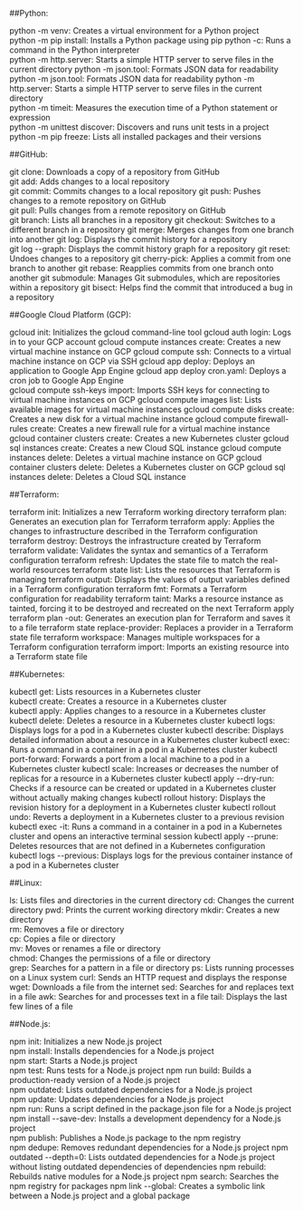 

##Python:  

python -m venv: Creates a virtual environment for a Python project  
python -m pip install: Installs a Python package using pip
python -c: Runs a command in the Python interpreter  
python -m http.server: Starts a simple HTTP server to serve files in the current directory
python -m json.tool: Formats JSON data for readability  
python -m json.tool: Formats JSON data for readability
python -m http.server: Starts a simple HTTP server to serve files in the current directory    
python -m timeit: Measures the execution time of a Python statement or expression  
python -m unittest discover: Discovers and runs unit tests in a project  
python -m pip freeze: Lists all installed packages and their versions

##GitHub:  

git clone: Downloads a copy of a repository from GitHub  
git add: Adds changes to a local repository  
git commit: Commits changes to a local repository 
git push: Pushes changes to a remote repository on GitHub  
git pull: Pulls changes from a remote repository on GitHub  
git branch: Lists all branches in a repository 
git checkout: Switches to a different branch in a repository
git merge: Merges changes from one branch into another
git log: Displays the commit history for a repository  
git log --graph: Displays the commit history graph for a repository
git reset: Undoes changes to a repository
git cherry-pick: Applies a commit from one branch to another
git rebase: Reapplies commits from one branch onto another
git submodule: Manages Git submodules, which are repositories within a repository
git bisect: Helps find the commit that introduced a bug in a repository

##Google Cloud Platform (GCP):  

gcloud init: Initializes the gcloud command-line tool 
gcloud auth login: Logs in to your GCP account
gcloud compute instances create: Creates a new virtual machine instance on GCP 
gcloud compute ssh: Connects to a virtual machine instance on GCP via SSH
gcloud app deploy: Deploys an application to Google App Engine
gcloud app deploy cron.yaml: Deploys a cron job to Google App Engine  
gcloud compute ssh-keys import: Imports SSH keys for connecting to virtual machine instances on GCP
gcloud compute images list: Lists available images for virtual machine instances
gcloud compute disks create: Creates a new disk for a virtual machine instance
gcloud compute firewall-rules create: Creates a new firewall rule for a virtual machine instance  
gcloud container clusters create: Creates a new Kubernetes cluster 
gcloud sql instances create: Creates a new Cloud SQL instance
gcloud compute instances delete: Deletes a virtual machine instance on GCP
gcloud container clusters delete: Deletes a Kubernetes cluster on GCP
gcloud sql instances delete: Deletes a Cloud SQL instance

##Terraform:

terraform init: Initializes a new Terraform working directory
terraform plan: Generates an execution plan for Terraform
terraform apply: Applies the changes to infrastructure described in the Terraform configuration  
terraform destroy: Destroys the infrastructure created by Terraform
terraform validate: Validates the syntax and semantics of a Terraform configuration 
terraform refresh: Updates the state file to match the real-world resources
terraform state list: Lists the resources that Terraform is managing
terraform output: Displays the values of output variables defined in a Terraform configuration
terraform fmt: Formats a Terraform configuration for readability
terraform taint: Marks a resource instance as tainted, forcing it to be destroyed and recreated on the next Terraform apply
terraform plan -out: Generates an execution plan for Terraform and saves it to a file
terraform state replace-provider: Replaces a provider in a Terraform state file
terraform workspace: Manages multiple workspaces for a Terraform configuration
terraform import: Imports an existing resource into a Terraform state file

##Kubernetes:  

kubectl get: Lists resources in a Kubernetes cluster  
kubectl create: Creates a resource in a Kubernetes cluster   
kubectl apply: Applies changes to a resource in a Kubernetes cluster  
kubectl delete: Deletes a resource in a Kubernetes cluster
kubectl logs: Displays logs for a pod in a Kubernetes cluster
kubectl describe: Displays detailed information about a resource in a Kubernetes cluster
kubectl exec: Runs a command in a container in a pod in a Kubernetes cluster
kubectl port-forward: Forwards a port from a local machine to a pod in a Kubernetes cluster
kubectl scale: Increases or decreases the number of replicas for a resource in a Kubernetes cluster
kubectl apply --dry-run: Checks if a resource can be created or updated in a Kubernetes cluster without actually making changes
kubectl rollout history: Displays the revision history for a deployment in a Kubernetes cluster 
kubectl rollout undo: Reverts a deployment in a Kubernetes cluster to a previous revision
kubectl exec -it: Runs a command in a container in a pod in a Kubernetes cluster and opens an interactive terminal session
kubectl apply --prune: Deletes resources that are not defined in a Kubernetes configuration
kubectl logs --previous: Displays logs for the previous container instance of a pod in a Kubernetes cluster

##Linux:  

ls: Lists files and directories in the current directory
cd: Changes the current directory 
pwd: Prints the current working directory
mkdir: Creates a new directory  
rm: Removes a file or directory  
cp: Copies a file or directory  
mv: Moves or renames a file or directory  
chmod: Changes the permissions of a file or directory  
grep: Searches for a pattern in a file or directory 
ps: Lists running processes on a Linux system
curl: Sends an HTTP request and displays the response
wget: Downloads a file from the internet
sed: Searches for and replaces text in a file 
awk: Searches for and processes text in a file
tail: Displays the last few lines of a file

##Node.js:  

npm init: Initializes a new Node.js project  
npm install: Installs dependencies for a Node.js project  
npm start: Starts a Node.js project  
npm test: Runs tests for a Node.js project
npm run build: Builds a production-ready version of a Node.js project  
npm outdated: Lists outdated dependencies for a Node.js project  
npm update: Updates dependencies for a Node.js project  
npm run: Runs a script defined in the package.json file for a Node.js project
npm install --save-dev: Installs a development dependency for a Node.js project  
npm publish: Publishes a Node.js package to the npm registry  
npm dedupe: Removes redundant dependencies for a Node.js project 
npm outdated --depth=0: Lists outdated dependencies for a Node.js project without listing outdated dependencies of dependencies
npm rebuild: Rebuilds native modules for a Node.js project
npm search: Searches the npm registry for packages
npm link --global: Creates a symbolic link between a Node.js project and a global package
